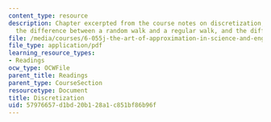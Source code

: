 ```yaml
---
content_type: resource
description: Chapter excerpted from the course notes on discretization, random walks,
  the difference between a random walk and a regular walk, and the diffusion equation.
file: /media/courses/6-055j-the-art-of-approximation-in-science-and-engineering-spring-2008/57976657d1bd20b128a1c851bf86b96f_may07.pdf
file_type: application/pdf
learning_resource_types:
- Readings
ocw_type: OCWFile
parent_title: Readings
parent_type: CourseSection
resourcetype: Document
title: Discretization
uid: 57976657-d1bd-20b1-28a1-c851bf86b96f
---
```


